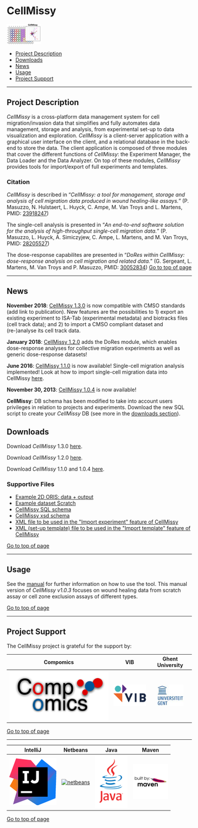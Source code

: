 # CellMissy
![logo](supportFiles/images/cellmissy_logo.png) 

 * [Project Description](#project-description)
 * [Downloads](#downloads)
 * [News](#news)
 * [Usage](#usage)
 * [Project Support](#project-support)

----

## Project Description

*CellMissy* is a cross-platform data management system for cell migration/invasion data that simplifies and fully automates data management, storage and analysis, from experimental set-up to data visualization and exploration. 
*CellMissy* is a client-server application with a graphical user interface on the client, and a relational database in the back-end to store the data. The client application is composed of three modules that cover the different functions of *CellMissy*: the Experiment Manager, the Data Loader and the Data Analyzer. On top of these modules, *CellMissy* provides tools for import/export of full experiments and templates.

### Citation
*CellMissy* is described in “*CellMissy: a tool for management, storage and analysis of cell migration data produced in wound healing-like assays.*” (P. Masuzzo, N. Hulstaert, L. Huyck, C. Ampe, M. Van Troys and L. Martens, PMID: [23918247](http://www.ncbi.nlm.nih.gov/pubmed/23918247))

The single-cell analysis is presented in “*An end-to-end software solution for the analysis of high-throughput single-cell migration data.*” (P. Masuzzo, L. Huyck, A. Simiczyjew, C. Ampe, L. Martens, and M. Van Troys, PMID: [28205527](http://www.ncbi.nlm.nih.gov/pubmed/28205527))

The dose-response capabilites are presented in “*DoRes within CellMissy: dose-response analysis on cell migration and related data.*” (G. Sergeant, L. Martens, M. Van Troys and P. Masuzzo, PMID: [30052834](https://www.ncbi.nlm.nih.gov/pubmed/30052834))
[Go to top of page](#cellmissy)

----

## News
**November 2018**:
[CellMissy 1.3.0](https://github.com/compomics/cellmissy/releases/tag/v1.3.0) is now compatible with CMSO standards (add link to publication). New features are the possibilities to 1) export an existing experiment to ISA-Tab (experimental metadata) and biotracks files (cell track data); and 2) to import a CMSO compliant dataset and (re-)analyse its cell track data.

**January 2018**:
[CellMissy 1.2.0](https://github.com/compomics/cellmissy/releases/tag/v1.2.0) adds the DoRes module, which enables dose-response analyses for collective migration experiments as well as generic dose-response datasets!

**June 2016**:
[CellMissy 1.1.0](releases/CellMissy-1.1.0.zip) is now available! Single-cell migration analysis implemented!
Look at how to import single-cell migration data into CellMissy [here](https://figshare.com/articles/Single-cell_data_import_-_how_to/4245059).

**November 30, 2013**: 
[CellMissy 1.0.4](releases/CellMissy-1.0.4.zip) is now available!


**CellMissy**: DB schema has been modified to take into account users privileges in relation to projects and experiments. Download the new SQL script to create your *CellMissy* DB (see more in the [downloads section](#downloads)).

## Downloads
Download *CellMissy* 1.3.0 [here](https://github.com/compomics/cellmissy/releases/tag/v1.3.0).

Download *CellMissy* 1.2.0 [here](https://github.com/compomics/cellmissy/releases/tag/v1.2.0).

Download *CellMissy* 1.1.0 and 1.0.4 [here](releases/).

### Supportive Files

  * [Example 2D ORIS: data + output](supportFiles/example_ORIS.7z)
  * [Example dataset Scratch](supportFiles/example_dataset_scratch.zip)
  * [CellMissy SQL schema](supportFiles/cellmissy_schema_1.0.4.sql)
  * [CellMissy xsd schema](supportFiles/cellmissy/cellmissySchema.xsd)
  * [XML file to be used in the "Import experiment" feature of CellMissy](supportFiles/experiment_E000_P000.xml)
  * [XML (set-up template) file to be used in the "Import template" feature of CellMissy](supportFiles/setup_template_E000_P000.xml)

[Go to top of page](#cellmissy)

----

## Usage
See the [manual](supportFiles/CellMissy_Manual_1.0.3.pdf) for further information on how to use the tool.
This manual version of *CellMissy v1.0.3* focuses on wound healing data from scratch assay or cell zone exclusion assays of different types.

[Go to top of page](#cellmissy)

----

## Project Support

The CellMissy project is grateful for the support by:

| Compomics | VIB | Ghent University|
|:--:|:--:|:--:|
| [![compomics](supportFiles/images/compomics.png)](http://www.compomics.com) | [![vib](supportFiles/images/vib.png)](http://www.vib.be) | [![ugent](supportFiles/images/ugent.jpg)](http://www.ugent.be/en) |

[Go to top of page](#cellmissy)

----

| IntelliJ | Netbeans | Java | Maven |
|:--:|:--:|:--:|:--:|
| [![intellij](supportFiles/images/icon_IntelliJIDEA.png)](https://www.jetbrains.com/idea/) | [![netbeans](https://netbeans.org/images_www/visual-guidelines/NB-logo-single.jpg)](https://netbeans.org/) | [![java](supportFiles/images/java.png)](http://java.com/en/) | [![maven](supportFiles/images/maven.png)](http://maven.apache.org/) |

[Go to top of page](#cellmissy)

